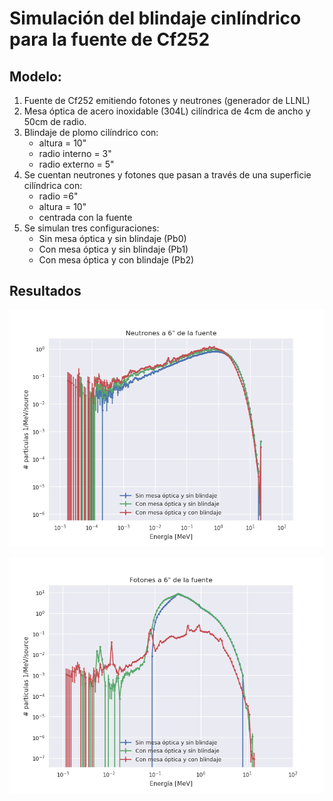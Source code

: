 # Simulación del blindaje cinlíndrico para la fuente de Cf252

## Modelo:

1. Fuente de Cf252 emitiendo fotones y neutrones (generador de LLNL)
2. Mesa óptica de acero inoxidable (304L) cilíndrica de 4cm de ancho y 50cm de radio.
3. Blindaje de plomo cilíndrico con:
   * altura = 10" 
   * radio interno = 3"
   * radio externo = 5"
4. Se cuentan neutrones y fotones que pasan a través de una superficie cilíndrica con:
   - radio =6"
   - altura = 10"
   - centrada con la fuente
5. Se simulan tres configuraciones:
   - Sin mesa óptica y sin blindaje (Pb0)
   - Con mesa óptica y sin blindaje (Pb1)
   - Con mesa óptica y con blindaje (Pb2)


## Resultados

![Espectros de neutrones](espectros_neutrones.png)

![Espectros de fotones](espectros_fotones.png)



